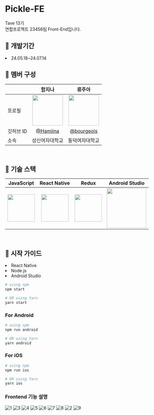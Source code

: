  # Pickle-FE

Tave 13기
<br>
연합프로젝트 23456팀 Front-End입니다.
<br>


## 📆 개발기간
<li> 24.05.18~24.07.14
<br>

## 👤 멤버 구성

|       | 함지나    | 류주아    |
|-------|:---------:|:---------:|
| 프로필    | <img src="https://avatars.githubusercontent.com/u/156528356?s=400&u=4760801211282592c4eb917efb1e6760b68aec20&v=4" width="100"/> | <img src="https://avatars.githubusercontent.com/u/133302526?v=4" width="100"/> |
| 깃허브 ID   | [@Hamjina](https://github.com/Hamjina) | [@bourgeois](https://github.com/bourgeois46) |
| 소속  | 성신여자대학교 | 동덕여자대학교 |


<br>

## 🔨 기술 스택

| JavaScript                                           | React Native                                           | Redux                                                | Android Studio |
|:----------------------------------------------------:|:-----------------------------------------------------:|:----------------------------------------------------:|:----------------------------------------------------:|
| <img src="https://cdn.worldvectorlogo.com/logos/javascript-1.svg" width="90" height="90"/> | <img src="https://cdn.worldvectorlogo.com/logos/react-native-1.svg" width="90" height="90"/> | <img src="https://cdn.worldvectorlogo.com/logos/redux.svg" width="90" height="90"/> | <img src="https://cdn.worldvectorlogo.com/logos/android-studio-1.svg" width="130" height="130"/> |


<br>

## 🏃 시작 가이드

<li> React Native
<li> Node.js
<li> Android Studio

 <br>

```bash
# using npm
npm start

# OR using Yarn
yarn start
```

### For Android

```bash
# using npm
npm run android

# OR using Yarn
yarn android
```

### For iOS

```bash
# using npm
npm run ios

# OR using Yarn
yarn ios
```


### Frontend 기능 설명
![1](https://github.com/user-attachments/assets/55e76c16-28e5-42f8-a8ff-7ad648976ea1)
![3](https://github.com/user-attachments/assets/33ebced1-46cc-41e2-bbad-daacb4995523)
![4](https://github.com/user-attachments/assets/ec7d98d2-f591-49be-b520-ddc50b6ce6a3)
![5](https://github.com/user-attachments/assets/adf84bd9-6cb0-4689-800b-dbaa9bad8b68)
![6](https://github.com/user-attachments/assets/bcb0c793-982b-44b2-9fe5-4e488e52d919)
![7](https://github.com/user-attachments/assets/64d33d5f-9b37-4240-a8a4-c041c9cd44f0)
![8](https://github.com/user-attachments/assets/eabd300b-fe72-4d07-b942-79852d773230)
![2](https://github.com/user-attachments/assets/7836adfd-a61d-4c47-b089-58cb835045a1)
![9](https://github.com/user-attachments/assets/e7ef7f40-453b-4205-a856-d9f68fd4d505)




